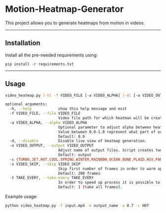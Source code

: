 # Motion-Heatmap-Generator
This project allows you to generate heatmaps from motion in videos. 

---

## Installation

Install all the pre-needed requirements using:

```pip install -r requirements.txt```

---

## Usage

```bash
video_heatmap.py [-h] -f VIDEO_FILE [-a VIDEO_ALPHA] [-d] [-o VIDEO_OUTPUT] [-s VIDEO_SKIP] [-t TAKE_EVERY]

optional arguments:
  -h, --help            show this help message and exit
  -f VIDEO_FILE, --file VIDEO_FILE
                        Video file path for which heatman will be created. Example: input.mp4
  -a VIDEO_ALPHA, --alpha VIDEO_ALPHA
                        Optional parameter to adjust alpha between heatmap and original video frames.
                        Value between 0.0-1.0 represent what part of original video heatmap gonna take. 
                        Default: 0.9
  -d, --disable         Disable live view of heatmap generation.
  -o VIDEO_OUTPUT, --output VIDEO_OUTPUT
                        Adjust name of output files. Script creates two files one video .mp4 and one image .png.
                        Default: output
  -c {TURBO,JET,HOT,COOL,SPRING,WINTER,RAINBOW,OCEAN,BONE,PLAID,HSV,PARULA}, --colormap {TURBO,JET,HOT,COOL,SPRING,WINTER,RAINBOW,OCEAN,BONE,PLAID,HSV,PARULA}
  -s VIDEO_SKIP, --skip VIDEO_SKIP
                        Skip first number of frames in order to warm up background substraction alghoritm.
                        Default: 200 frames
  -t TAKE_EVERY, --take-every TAKE_EVERY
                        In order to speed up process it is possible to skip frames and take every x frame.
                        Default: 1 (take all frames).
```

Example usage:

```bash
python video_heatmap.py -f input.mp4 -o output_name -a 0.7 -c HOT
```
